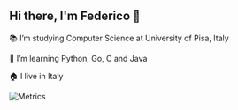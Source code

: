 ## Hi there, I'm Federico 👋


:books: I’m studying Computer Science at University of Pisa, Italy

🌱 I’m learning Python, Go, C and Java

:house: I live in Italy

<!-- [![Gmail Badge](https://img.shields.io/badge/-0xfederama-c14438?style=social&logo=Gmail&logoColor=red&link=mailto:vgfede@gmail.com)](mailto:vgfede@gmail.com) -->

![Metrics](https://metrics.lecoq.io/0xfederama?template=classic&languages=1&config.timezone=Europe%2FRome&config.animated=true)


<!-- [![0xfederama's github stats](https://github-readme-stats.vercel.app/api?username=0xfederama&show_icons=true&title_color=2f80ed&icon_color=26cb4c&text_color=565252&bg_color=fff)](https://github.com/0xfederama) --> 

<!-- [![Top Langs](https://github-readme-stats.vercel.app/api/top-langs/?username=0xfederama&layout=compact)](https://github.com/0xfederama)-->


<!-- [![0xfederama's github stats](https://github-readme-stats.vercel.app/api?username=0xfederama&show_icons=true&title_color=fff&icon_color=79ff97&text_color=9f9f9f&bg_color=151515)](https://github.com/0xfederama) -->

<!-- [![0xfederama's github stats](https://github-readme-stats.vercel.app/api?username=0xfederama&show_icons=true&title_color=151515&icon_color=43d564&text_color=5a5a5a&bg_color=fff)](https://github.com/0xfederama) -->
